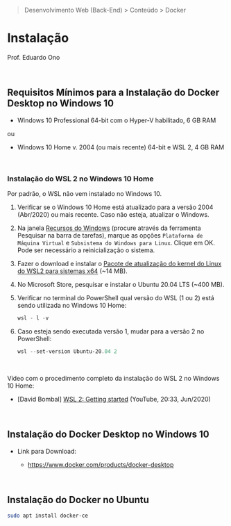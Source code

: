 > Desenvolvimento Web (Back-End) > Conteúdo > Docker

# Instalação

Prof. Eduardo Ono

<br>

## Requisitos Mínimos para a Instalação do Docker Desktop no Windows 10

* Windows 10 Professional 64-bit com o Hyper-V habilitado, 6 GB RAM

ou

* Windows 10 Home v. 2004 (ou mais recente) 64-bit e WSL 2, 4 GB RAM

<br>

### Instalação do WSL 2 no Windows 10 Home

Por padrão, o WSL não vem instalado no Windows 10.

1. Verificar se o Windows 10 Home está atualizado para a versão 2004 (Abr/2020) ou mais recente. Caso não esteja, atualizar o Windows.

1. Na janela [Recursos do Windows](recursos-do-windows.png) (procure através da ferramenta Pesquisar na barra de tarefas), marque as opções `Plataforma de Máquina Virtual` e `Subsistema do Windows para Linux`. Clique em OK. Pode ser necessário a reinicialização o sistema.

1. Fazer o download e instalar o [Pacote de atualização do kernel do Linux do WSL2 para sistemas x64](https://wslstorestorage.blob.core.windows.net/wslblob/wsl_update_x64.msi) (~14 MB).

1. No Microsoft Store, pesquisar e instalar o Ubuntu 20.04 LTS (~400 MB).

1. Verificar no terminal do PowerShell qual versão do WSL (1 ou 2) está sendo utilizada no Windows 10 Home:

    ```PowerShell
    wsl - l -v
    ```

1. Caso esteja sendo executada versão 1, mudar para a versão 2 no PowerShell:

    ```PowerShell
    wsl --set-version Ubuntu-20.04 2
    ```

<br>

Vídeo com o procedimento completo da instalação do WSL 2 no Windows 10 Home:

* [David Bombal] [WSL 2: Getting started](https://www.youtube.com/watch?v=_fntjriRe48) (YouTube, 20:33, Jun/2020)

<br>

## Instalação do Docker Desktop no Windows 10

* Link para Download:

  * https://www.docker.com/products/docker-desktop

<br>

## Instalação do Docker no Ubuntu

```sh
sudo apt install docker-ce
```

<br>
